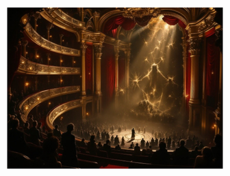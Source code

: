 ![An ornate opera house with gold trim and red velvet, viewed from the upper boxes. Reality fractures visibly around a ritual being performed beneath the stage while nobles in evening wear observe from shadows. Victorian gothic architecture meets cosmic horror.](illustration_caption_3.jpeg)
